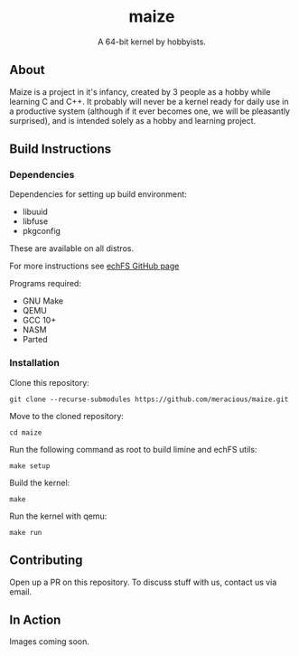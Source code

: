 <div align="center">
<h1>maize</h1>
A 64-bit kernel by hobbyists.
</div>

## About

Maize is a project in it's infancy, created by 3 people as a hobby while learning C and C++.
It probably will never be a kernel ready for daily use in a productive system (although if
it ever becomes one, we will be pleasantly surprised), and is intended solely as a hobby and learning project.

## Build Instructions

### Dependencies

Dependencies for setting up build environment:

- libuuid
- libfuse
- pkgconfig

These are available on all distros.

For more instructions see [echFS GitHub page](https://github.com/echfs/echfs)

Programs required:

- GNU Make
- QEMU
- GCC 10+
- NASM
- Parted

### Installation

Clone this repository:

```
git clone --recurse-submodules https://github.com/meracious/maize.git
```

Move to the cloned repository:

```
cd maize
```

Run the following command as root to build limine and echFS utils:

```
make setup
```

Build the kernel:

```
make
```

Run the kernel with qemu:

```
make run
```

## Contributing

Open up a PR on this repository. To discuss stuff with us, contact us via email.

## In Action

Images coming soon.
